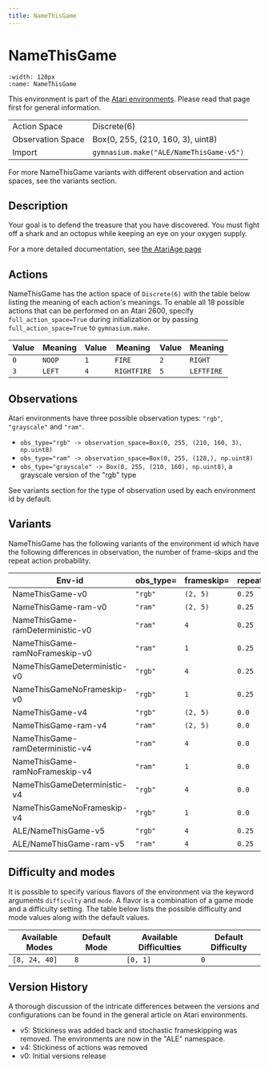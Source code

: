 ```yaml
---
title: NameThisGame
---
```


# NameThisGame

```{figure} ../../_static/videos/atari/name_this_game.gif
:width: 120px
:name: NameThisGame
```

This environment is part of the <a href='..'>Atari environments</a>. Please read that page first for general information.

|   |   |
|---|---|
| Action Space | Discrete(6) |
| Observation Space | Box(0, 255, (210, 160, 3), uint8) |
| Import | `gymnasium.make("ALE/NameThisGame-v5")` |

For more NameThisGame variants with different observation and action spaces, see the variants section.

## Description

Your goal is to defend the treasure that you have discovered. You must fight off a shark and an octopus while keeping an eye on your oxygen supply.

For a more detailed documentation, see [the AtariAge page](https://atariage.com/manual_html_page.php?SoftwareLabelID=323)

## Actions

NameThisGame has the action space of `Discrete(6)` with the table below listing the meaning of each action's meanings.
To enable all 18 possible actions that can be performed on an Atari 2600, specify `full_action_space=True` during
initialization or by passing `full_action_space=True` to `gymnasium.make`.

| Value   | Meaning   | Value   | Meaning     | Value   | Meaning    |
|---------|-----------|---------|-------------|---------|------------|
| `0`     | `NOOP`    | `1`     | `FIRE`      | `2`     | `RIGHT`    |
| `3`     | `LEFT`    | `4`     | `RIGHTFIRE` | `5`     | `LEFTFIRE` |

## Observations

Atari environments have three possible observation types: `"rgb"`, `"grayscale"` and `"ram"`.

- `obs_type="rgb" -> observation_space=Box(0, 255, (210, 160, 3), np.uint8)`
- `obs_type="ram" -> observation_space=Box(0, 255, (128,), np.uint8)`
- `obs_type="grayscale" -> Box(0, 255, (210, 160), np.uint8)`, a grayscale version of the "rgb" type

See variants section for the type of observation used by each environment id by default.


## Variants

NameThisGame has the following variants of the environment id which have the following differences in observation,
the number of frame-skips and the repeat action probability.

| Env-id                           | obs_type=   | frameskip=   | repeat_action_probability=   |
|----------------------------------|-------------|--------------|------------------------------|
| NameThisGame-v0                  | `"rgb"`     | `(2, 5)`     | `0.25`                       |
| NameThisGame-ram-v0              | `"ram"`     | `(2, 5)`     | `0.25`                       |
| NameThisGame-ramDeterministic-v0 | `"ram"`     | `4`          | `0.25`                       |
| NameThisGame-ramNoFrameskip-v0   | `"ram"`     | `1`          | `0.25`                       |
| NameThisGameDeterministic-v0     | `"rgb"`     | `4`          | `0.25`                       |
| NameThisGameNoFrameskip-v0       | `"rgb"`     | `1`          | `0.25`                       |
| NameThisGame-v4                  | `"rgb"`     | `(2, 5)`     | `0.0`                        |
| NameThisGame-ram-v4              | `"ram"`     | `(2, 5)`     | `0.0`                        |
| NameThisGame-ramDeterministic-v4 | `"ram"`     | `4`          | `0.0`                        |
| NameThisGame-ramNoFrameskip-v4   | `"ram"`     | `1`          | `0.0`                        |
| NameThisGameDeterministic-v4     | `"rgb"`     | `4`          | `0.0`                        |
| NameThisGameNoFrameskip-v4       | `"rgb"`     | `1`          | `0.0`                        |
| ALE/NameThisGame-v5              | `"rgb"`     | `4`          | `0.25`                       |
| ALE/NameThisGame-ram-v5          | `"ram"`     | `4`          | `0.25`                       |

## Difficulty and modes

It is possible to specify various flavors of the environment via the keyword arguments `difficulty` and `mode`.
A flavor is a combination of a game mode and a difficulty setting. The table below lists the possible difficulty and mode values
along with the default values.

| Available Modes   | Default Mode   | Available Difficulties   | Default Difficulty   |
|-------------------|----------------|--------------------------|----------------------|
| `[8, 24, 40]`     | `8`            | `[0, 1]`                 | `0`                  |

## Version History

A thorough discussion of the intricate differences between the versions and configurations can be found in the general article on Atari environments.

* v5: Stickiness was added back and stochastic frameskipping was removed. The environments are now in the "ALE" namespace.
* v4: Stickiness of actions was removed
* v0: Initial versions release
